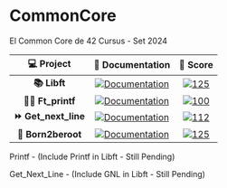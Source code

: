 # CommonCore
El Common Core de 42 Cursus - Set 2024
	
| 💻 Project | 📝 Documentation | 💯 Score |
|:------:|:-------:|:------------------:|
| **📚 Libft** | [![Documentation](https://img.shields.io/badge/Documentation-0077B5)](https://github.com/yoliveir/42Cursus/tree/CommonCore/MileStone_1/Libft/main#readme) | [![125](https://img.shields.io/badge/125-2ea44f)]() |
| **✍🏼 Ft_printf** | [![Documentation](https://img.shields.io/badge/Documentation-0077B5)](https://github.com/yoliveir/42Cursus/tree/CommonCore/MileStone_1/Libft/main#readme) | [![100](https://img.shields.io/badge/100-2ea44f)]() |
| **⏩ Get_next_line** | [![Documentation](https://img.shields.io/badge/Documentation-0077B5)](https://github.com/yoliveir/42Cursus/tree/CommonCore/MileStone_1/Libft/main#readme) | [![112](https://img.shields.io/badge/112-2ea44f)]() |
| **🤖 Born2beroot** | [![Documentation](https://img.shields.io/badge/Documentation-0077B5)](https://github.com/yoliveir/42Cursus/tree/CommonCore/MileStone_1/Libft/main#readme) | [![125](https://img.shields.io/badge/125-2ea44f)]() |

Printf - (Include Printf in Libft - Still Pending)

Get_Next_Line - (Include GNL in Libft - Still Pending)
